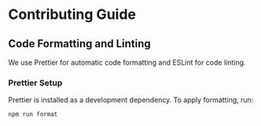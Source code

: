 # Contributing Guide

## Code Formatting and Linting

We use Prettier for automatic code formatting and ESLint for code linting.

### Prettier Setup

Prettier is installed as a development dependency. To apply formatting, run:

```bash
npm run format
```
